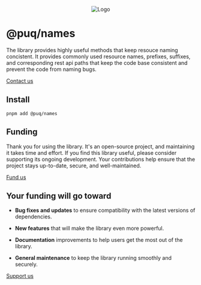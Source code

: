 <p align="center"> <img src="https://beemood.github.io/libs/names/assets/favicon.png" alt="Logo" /> </p>

# @puq/names

The library provides highly useful methods that keep resouce naming concistent. It provides commonly used resource names, prefixes, suffixes, and corresponding rest api paths that keep the code base consistent and prevent the code from naming bugs.

[Contact us](mailto:robert.brightline+names@gmail.com?subject=@puq/names)

## Install

`pnpm add @puq/names`

## Funding

Thank you for using the library. It's an open-source project, and maintaining it takes time and effort. If you find this library useful, please consider supporting its ongoing development. Your contributions help ensure that the project stays up-to-date, secure, and well-maintained.

[Fund us](https://cash.app/$puqlib)

## Your funding will go toward

- **Bug fixes and updates** to ensure compatibility with the latest versions of dependencies.

- **New features** that will make the library even more powerful.

- **Documentation** improvements to help users get the most out of the library.

- **General maintenance** to keep the library running smoothly and securely.

[Support us](https://cash.app/$puqlib)
